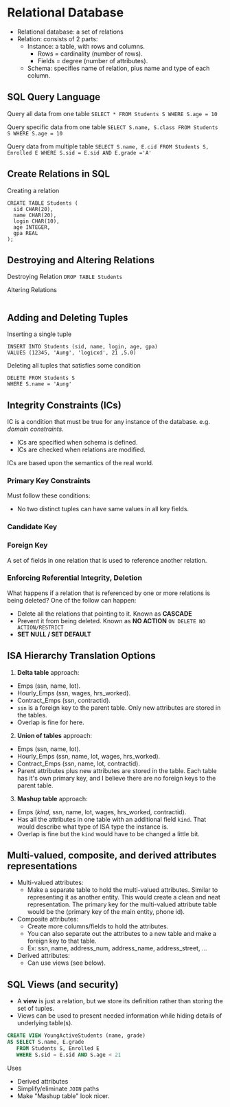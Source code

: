 # Relational Database

* Relational database: a set of relations
* Relation: consists of 2 parts:
  * Instance: a table, with rows and columns.
    * Rows = cardinality (number of rows).
    * Fields = degree (number of attributes).
  * Schema: specifies name of relation, plus name and type of each column.

## SQL Query Language

Query all data from one table
`SELECT * FROM Students S WHERE S.age = 10`

Query specific data from one table
`SELECT S.name, S.class FROM Students S WHERE S.age = 10`

Query data from multiple table
`SELECT S.name, E.cid FROM Students S, Enrolled E WHERE S.sid = E.sid AND E.grade ='A'`

## Create Relations in SQL

Creating a relation
```
CREATE TABLE Students (
  sid CHAR(20),
  name CHAR(20),
  login CHAR(10),
  age INTEGER,
  gpa REAL
);
```

## Destroying and Altering Relations

Destroying Relation
`DROP TABLE Students`

Altering Relations
```

```

## Adding and Deleting Tuples

Inserting a single tuple
```
INSERT INTO Students (sid, name, login, age, gpa)
VALUES (12345, 'Aung', 'logicxd', 21 ,5.0)
```

Deleting all tuples that satisfies some condition
```
DELETE FROM Students S
WHERE S.name = 'Aung'
```

## Integrity Constraints (ICs)

IC is a condition that must be true for any instance of the database. e.g. *domain constraints*.
* ICs are specified when schema is defined.
* ICs are checked when relations are modified.

ICs are based upon the semantics of the real world.

### Primary Key Constraints

Must follow these conditions:
* No two distinct tuples can have same values in all key fields.

### Candidate Key


### Foreign Key

A set of fields in one relation that is used to reference another relation.

### Enforcing Referential Integrity, Deletion

What happens if a relation that is referenced by one or more relations is being deleted?
One of the follow can happen:
* Delete all the relations that pointing to it. Known as **CASCADE**
* Prevent it from being deleted. Known as **NO ACTION** `ON DELETE NO ACTION/RESTRICT`
* **SET NULL / SET DEFAULT**

## ISA Hierarchy Translation Options

1. **Delta table** approach:
  * Emps (ssn, name, lot).
  * Hourly_Emps (ssn, wages, hrs_worked).
  * Contract_Emps (ssn, contractid).
  * `ssn` is a foreign key to the parent table. Only new attributes are stored in the tables.
  * Overlap is fine for here.

2. **Union of tables** approach:
  * Emps (ssn, name, lot).
  * Hourly_Emps (ssn, name, lot, wages, hrs_worked).
  * Contract_Emps (ssn, name, lot, contractid).
  * Parent attributes plus new attributes are stored in the table. Each table has it's own primary key, and I believe there are no foreign keys to the parent table.

3. **Mashup table** approach:
  * Emps (*kind*, ssn, name, lot, wages, hrs_worked, contractid).
  * Has all the attributes in one table with an additional field `kind`. That would describe what type of ISA type the instance is.
  * Overlap is fine but the `kind` would have to be changed a little bit.

## Multi-valued, composite, and derived attributes representations

* Multi-valued attributes:
  * Make a separate table to hold the multi-valued attributes. Similar to representing it as another entity. This would create a clean and neat representation. The primary key for the multi-valued attribute table would be the (primary key of the main entity, phone id).
* Composite attributes:
  * Create more columns/fields to hold the attributes.
  * You can also separate out the attributes to a new table and make a foreign key to that table.
  * Ex: ssn, name, address_num, address_name, address_street, ...
* Derived attributes:
  * Can use views (see below).

## SQL Views (and security)

* A **view** is just a relation, but we store its definition rather than storing the set of tuples.
* Views can be used to present needed information while hiding details of underlying table(s).
```SQL
CREATE VIEW YoungActiveStudents (name, grade)
AS SELECT S.name, E.grade
   FROM Students S, Enrolled E
   WHERE S.sid = E.sid AND S.age < 21
```

Uses
* Derived attributes
* Simplify/eliminate `JOIN` paths
* Make "Mashup table" look nicer.
